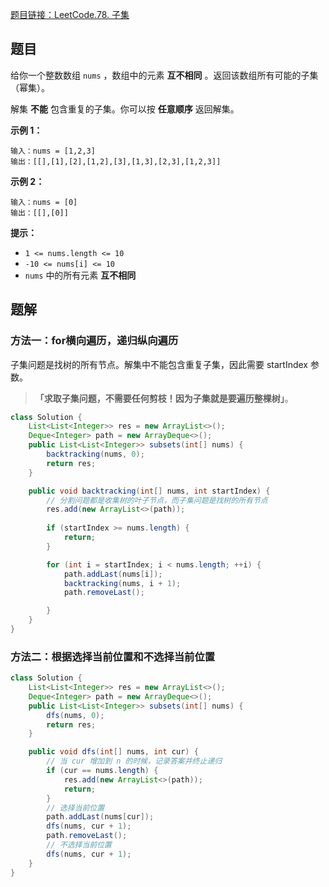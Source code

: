 [题目链接：LeetCode.78. 子集](https://leetcode-cn.com/problems/subsets/)

## 题目

给你一个整数数组 `nums` ，数组中的元素 **互不相同** 。返回该数组所有可能的子集（幂集）。

解集 **不能** 包含重复的子集。你可以按 **任意顺序** 返回解集。

**示例 1：**

```
输入：nums = [1,2,3]
输出：[[],[1],[2],[1,2],[3],[1,3],[2,3],[1,2,3]]
```

**示例 2：**

```
输入：nums = [0]
输出：[[],[0]]
```

**提示：**

- `1 <= nums.length <= 10`
- `-10 <= nums[i] <= 10`
- `nums` 中的所有元素 **互不相同**

## 题解

### 方法一：for横向遍历，递归纵向遍历

子集问题是找树的所有节点。解集中不能包含重复子集，因此需要 startIndex 参数。

> **「求取子集问题，不需要任何剪枝！因为子集就是要遍历整棵树」**。

```java
class Solution {
    List<List<Integer>> res = new ArrayList<>();
    Deque<Integer> path = new ArrayDeque<>();
    public List<List<Integer>> subsets(int[] nums) {
        backtracking(nums, 0);
        return res;
    }

    public void backtracking(int[] nums, int startIndex) {
        // 分割问题都是收集树的叶子节点，而子集问题是找树的所有节点
        res.add(new ArrayList<>(path));
      
        if (startIndex >= nums.length) {
            return;
        }

        for (int i = startIndex; i < nums.length; ++i) {
            path.addLast(nums[i]);
            backtracking(nums, i + 1);
            path.removeLast();

        }
    }
}
```



### 方法二：根据选择当前位置和不选择当前位置

```java
class Solution {
    List<List<Integer>> res = new ArrayList<>();
    Deque<Integer> path = new ArrayDeque<>();
    public List<List<Integer>> subsets(int[] nums) {
        dfs(nums, 0);
        return res;
    }

    public void dfs(int[] nums, int cur) {
        // 当 cur 增加到 n 的时候，记录答案并终止递归
        if (cur == nums.length) {
            res.add(new ArrayList<>(path));
            return;
        }
        // 选择当前位置
        path.addLast(nums[cur]);
        dfs(nums, cur + 1);
        path.removeLast();
        // 不选择当前位置
        dfs(nums, cur + 1);
    }
}
```

